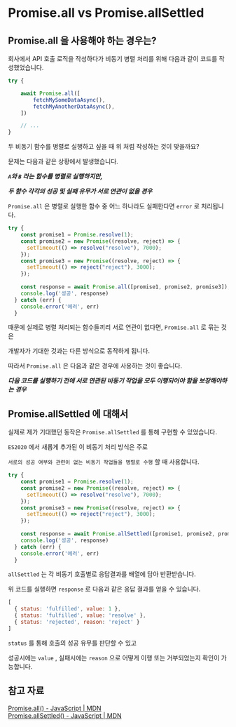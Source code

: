 # Promise.all vs Promise.allSettled

## Promise.all 을 사용해야 하는 경우는?

회사에서 API 호출 로직을 작성하다가 비동기 병렬 처리를 위해 다음과 같이 코드를 작성했었습니다.

```jsx
try {

	await Promise.all([
		fetchMySomeDataAsync(),
		fetchMyAnotherDataAsync(),
	])

	// ...
} 
```

두 비동기 함수를 병렬로 실행하고 싶을 때 위 처럼 작성하는 것이 맞을까요?

문제는 다음과 같은 상황에서 발생했습니다.

***`A`와 `B` 라는 함수를 병렬로 실행하지만,*** 

***두 함수 각각의 성공 및 실패 유무가 서로 연관이 없을 경우***

`Promise.all` 은 병렬로 실행한 함수 중 어느 하나라도 실패한다면 `error` 로 처리됩니다.

```jsx
try {
    const promise1 = Promise.resolve(1);
    const promise2 = new Promise((resolve, reject) => {
      setTimeout(() => resolve("resolve"), 7000);
    });
    const promise3 = new Promise((resolve, reject) => {
      setTimeout(() => reject("reject"), 3000);
    });
    
    const response = await Promise.all([promise1, promise2, promise3]);
    console.log('성공', response)
  } catch (err) {
    console.error('에러', err)
  }
```

때문에 실제로 병렬 처리되는 함수들끼리 서로 연관이 없다면, `Promise.all` 로 묶는 것은

개발자가 기대한 것과는 다른 방식으로 동작하게 됩니다.

따라서 `Promise.all` 은 다음과 같은 경우에 사용하는 것이 좋습니다.

***다음 코드를 실행하기 전에 서로 연관된 비동기 작업을 모두 이행되어야 함을 보장해야하는 경우***

## Promise.allSettled 에 대해서

실제로 제가 기대했던 동작은 `Promise.allSettled` 를 통해 구현할 수 있었습니다.

`ES2020` 에서 새롭게 추가된 이 비동기 처리 방식은 주로 

`서로의 성공 여부와 관련이 없는 비동기 작업들을 병렬로 수행` 할 때 사용합니다.

```jsx
try {
    const promise1 = Promise.resolve(1);
    const promise2 = new Promise((resolve, reject) => {
      setTimeout(() => resolve("resolve"), 7000);
    });
    const promise3 = new Promise((resolve, reject) => {
      setTimeout(() => reject("reject"), 3000);
    });
    
    const response = await Promise.allSettled([promise1, promise2, promise3]);
    console.log('성공', response)
  } catch (err) {
    console.error('에러', err)
  }
```

`allSettled` 는 각 비동기 호출별로 응답결과를 배열에 담아 반환받습니다.

위 코드를 실행하면 `response` 로 다음과 같은 응답 결과를 얻을 수 있습니다.

```jsx
[
  { status: 'fulfilled', value: 1 },
  { status: 'fulfilled', value: 'resolve' },
  { status: 'rejected', reason: 'reject' }
]
```

`status` 를 통해 호출의 성공 유무를 판단할 수 있고

성공시에는 `value` , 실패시에는 `reason` 으로 어떻게 이행 또는 거부되었는지 확인이 가능합니다.

## 참고 자료
[Promise.all() - JavaScript | MDN](https://developer.mozilla.org/ko/docs/Web/JavaScript/Reference/Global_Objects/Promise/all)  
[Promise.allSettled() - JavaScript | MDN](https://developer.mozilla.org/ko/docs/Web/JavaScript/Reference/Global_Objects/Promise/allSettled)

